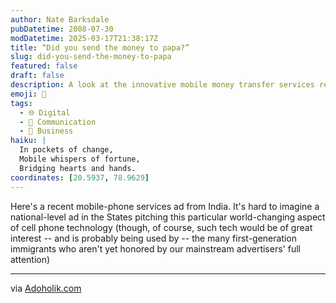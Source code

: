```yaml
---
author: Nate Barksdale
pubDatetime: 2008-07-30
modDatetime: 2025-03-17T21:38:17Z
title: “Did you send the money to papa?”
slug: did-you-send-the-money-to-papa
featured: false
draft: false
description: A look at the innovative mobile money transfer services reshaping lives in India.
emoji: 💸
tags:
  - 🌐 Digital
  - 💬 Communication
  - 💼 Business
haiku: |
  In pockets of change,  
  Mobile whispers of fortune,  
  Bridging hearts and hands.
coordinates: [20.5937, 78.9629]
---
```


Here's a recent mobile-phone services ad from India. It's hard to imagine a national-level ad in the States pitching this particular world-changing aspect of cell phone technology (though, of course, such tech would be of great interest -- and is probably being used by -- the many first-generation immigrants who aren't yet honored by our mainstream advertisers' full attention)

---

via [Adoholik.com](http://web.archive.org/web/20140722154952/http://adoholik.com/2008/07/12/airtel-send-money/)
